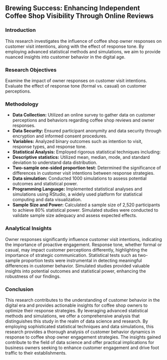 ## Brewing Success: Enhancing Independent Coffee Shop Visibility Through Online Reviews

### Introduction
This research investigates the influence of coffee shop owner responses on customer visit intentions, along with the effect of response tone. By employing advanced statistical methods and simulations, we aim to provide nuanced insights into customer behavior in the digital age.

### Research Objectives
Examine the impact of owner responses on customer visit intentions.
Evaluate the effect of response tone (formal vs. casual) on customer perceptions.

### Methodology
- **Data Collection:** Utilized an online survey to gather data on customer perceptions and behaviors regarding coffee shop reviews and owner responses.
- **Data Security:** Ensured participant anonymity and data security through encryption and informed consent procedures.
- **Variables:** Analyzed binary outcomes such as intention to visit, response types, and response tone.
- **Statistical Analysis:** Employed rigorous statistical techniques including:
- **Descriptive statistics:** Utilized mean, median, mode, and standard deviation to understand data distribution.
- **Two-sample one-sided proportion test:** Determined the significance of differences in customer visit intentions between response strategies.
- **Data simulation:** Conducted 1000 simulations to assess potential outcomes and statistical power.
- **Programming Language:** Implemented statistical analyses and simulations using RStudio, a widely used platform for statistical computing and data visualization.
- **Sample Size and Power:** Calculated a sample size of 2,520 participants to achieve 80% statistical power. Simulated studies were conducted to validate sample size adequacy and assess expected effects.

### Analytical Insights
Owner responses significantly influence customer visit intentions, indicating the importance of proactive engagement.
Response tone, whether formal or casual, may impact customer perceptions differently, highlighting the importance of strategic communication.
Statistical tests such as two-sample proportion tests were instrumental in detecting meaningful differences in customer behavior.
Simulated studies provided valuable insights into potential outcomes and statistical power, enhancing the robustness of our findings.

### Conclusion
This research contributes to the understanding of customer behavior in the digital era and provides actionable insights for coffee shop owners to optimize their response strategies. By leveraging advanced statistical methods and simulations, we offer a comprehensive analysis that distinguishes this study in the realm of data science and research. 
By employing sophisticated statistical techniques and data simulations, this research provides a thorough analysis of customer behavior dynamics in response to coffee shop owner engagement strategies. The insights gained contribute to the field of data science and offer practical implications for business owners seeking to enhance customer engagement and drive foot traffic to their establishments.
